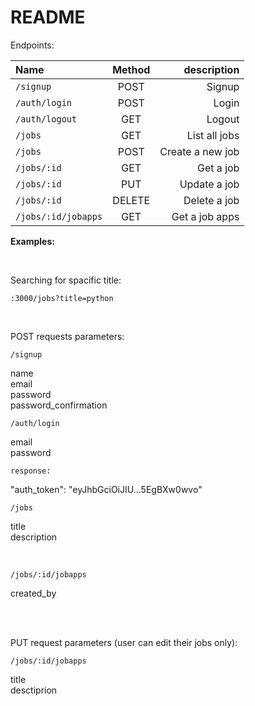 # README

Endpoints: 

| Name | Method | description |
| :---         |     :---:      |          ---: |
| `/signup`   | POST    | Signup    |
| `/auth/login`     | POST       | Login      |
| `/auth/logout`     | GET       | Logout      |
| `/jobs`     | GET       | List all jobs      |
| `/jobs`     | POST       | Create a new job      |
| `/jobs/:id`     | GET       | Get a job      |
| `/jobs/:id`     | PUT       | Update a job      |
| `/jobs/:id`     | DELETE       | Delete a job      |
| `/jobs/:id/jobapps`     | GET       | Get a job apps      |



<b>Examples:</b>

<br>

<p>
	<summary>Searching for spacific title:</summary>
<p>
	
	:3000/jobs?title=python
	
</p>
</p>
<br>
<p>
POST requests parameters:
</p>
<p>
	
	/signup

<p>
name
<br>
email
<br>
password
<br>
password_confirmation

</p>

</p>
<p>

	/auth/login

<p>
email
<br>
password
<br>
</p>

	response:


"auth_token": "eyJhbGciOiJIU...5EgBXw0wvo"
</p>
<p>
	
	/jobs

<p>
title
<br>
description


</p>

</p>
<br>
<p>

	/jobs/:id/jobapps

<p>
	created_by
</p>
</p>
	
<br>
<p>
<br>
PUT request parameters (user can edit their jobs only):
<br>

	/jobs/:id/jobapps

<p>
title
<br>
desctiprion
</p>
</p>
